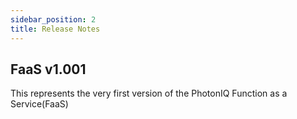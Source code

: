 ```yaml
---
sidebar_position: 2
title: Release Notes
---
```


## FaaS v1.001
This represents the very first version of the PhotonIQ Function as a Service(FaaS)